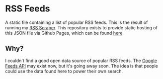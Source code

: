 # RSS Feeds
A static file containing a list of popular RSS feeds. This is the result of running my [RSS Scraper](https://github.com/greysonp/rss-scraper). This repository exists to provide static hosting of this JSON file via Github Pages, which can be found [here](https://greysonp.github.io/rss-feeds/feeds.json).

## Why?
I couldn't find a good open data source of popular RSS feeds. The [Google Feeds API](https://developers.google.com/feed/) may exist now, but it's going away soon. The idea is that people could use the data found here to power their own search.
